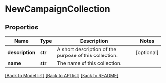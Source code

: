# NewCampaignCollection

## Properties
Name | Type | Description | Notes
------------ | ------------- | ------------- | -------------
**description** | **str** | A short description of the purpose of this collection. | [optional] 
**name** | **str** | The name of this collection. | 

[[Back to Model list]](../README.md#documentation-for-models) [[Back to API list]](../README.md#documentation-for-api-endpoints) [[Back to README]](../README.md)


